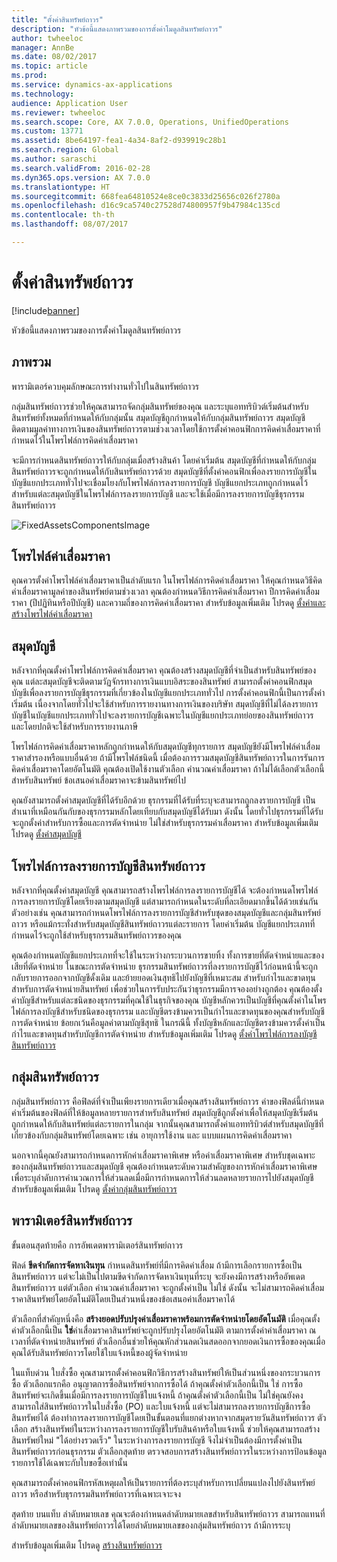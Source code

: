 ```yaml
---
title: "ตั้งค่าสินทรัพย์ถาวร"
description: "หัวข้อนี้แสดงภาพรวมของการตั้งค่าโมดูลสินทรัพย์ถาวร"
author: twheeloc
manager: AnnBe
ms.date: 08/02/2017
ms.topic: article
ms.prod: 
ms.service: dynamics-ax-applications
ms.technology: 
audience: Application User
ms.reviewer: twheeloc
ms.search.scope: Core, AX 7.0.0, Operations, UnifiedOperations
ms.custom: 13771
ms.assetid: 8be64197-fea1-4a34-8af2-d939919c28b1
ms.search.region: Global
ms.author: saraschi
ms.search.validFrom: 2016-02-28
ms.dyn365.ops.version: AX 7.0.0
ms.translationtype: HT
ms.sourcegitcommit: 668fea64810524e8ce0c3833d25656c026f2780a
ms.openlocfilehash: d16c9ca5740c27528d74800957f9b47984c135cd
ms.contentlocale: th-th
ms.lasthandoff: 08/07/2017

---
```


# <a name="set-up-fixed-assets"></a>ตั้งค่าสินทรัพย์ถาวร

[!include[banner](../includes/banner.md)]


หัวข้อนี้แสดงภาพรวมของการตั้งค่าโมดูลสินทรัพย์ถาวร

<a name="overview"></a>ภาพรวม
--------
พารามิเตอร์ควบคุมลักษณะการทำงานทั่วไปในสินทรัพย์ถาวร

กลุ่มสินทรัพย์ถาวรช่วยให้คุณสามารถจัดกลุ่มสินทรัพย์ของคุณ และระบุแอททริบิวต์เริ่มต้นสำหรับสินทรัพย์ทั้งหมดที่กำหนดให้กับกลุ่มนั้น สมุดบัญชีถูกกำหนดให้กับกลุ่มสินทรัพย์ถาวร สมุดบัญชีติดตามมูลค่าทางการเงินของสินทรัพย์ถาวรตามช่วงเวลาโดยใช้การตั้งค่าคอนฟิกการคิดค่าเสื่อมราคาที่กำหนดไว้ในโพรไฟล์การคิดค่าเสื่อมราคา

จะมีการกำหนดสินทรัพย์ถาวรให้กับกลุ่มเมื่อสร้างสินค้า โดยค่าเริ่มต้น สมุดบัญชีที่กำหนดให้กับกลุ่มสินทรัพย์ถาวรจะถูกกำหนดให้กับสินทรัพย์ถาวรด้วย สมุดบัญชีที่ตั้งค่าคอนฟิกเพื่อลงรายการบัญชีในบัญชีแยกประเภททั่วไปจะเชื่อมโยงกับโพรไฟล์การลงรายการบัญชี บัญชีแยกประเภทถูกกำหนดไว้สำหรับแต่ละสมุดบัญชีในโพรไฟล์การลงรายการบัญชี และจะใช้เมื่อมีการลงรายการบัญชีธุรกรรมสินทรัพย์ถาวร 

![FixedAssetsComponentsImage](./media/FAComponents_Updated.png)

## <a name="depreciation-profiles"></a>โพรไฟล์ค่าเสื่อมราคา
คุณควรตั้งค่าโพรไฟล์ค่าเสื่อมราคาเป็นลำดับแรก ในโพรไฟล์การคิดค่าเสื่อมราคา ให้คุณกำหนดวิธีคิดค่าเสื่อมราคามูลค่าของสินทรัพย์ตามช่วงเวลา คุณต้องกำหนดวิธีการคิดค่าเสื่อมราคา ปีการคิดค่าเสื่อมราคา (ปีปฏิทินหรือปีบัญชี) และความถี่ของการคิดค่าเสื่อมราคา สำหรับข้อมูลเพิ่มเติม โปรดดู [ตั้งค่าและสร้างโพรไฟล์ค่าเสื่อมราคา](tasks/set-up-depreciation-profiles.md)

## <a name="books"></a>สมุดบัญชี
หลังจากที่คุณตั้งค่าโพรไฟล์การคิดค่าเสื่อมราคา คุณต้องสร้างสมุดบัญชีที่จำเป็นสำหรับสินทรัพย์ของคุณ แต่ละสมุดบัญชีจะติดตามวัฏจักรทางการเงินแบบอิสระของสินทรัพย์ สามารถตั้งค่าคอนฟิกสมุดบัญชีเพื่อลงรายการบัญชีธุรกรรมที่เกี่ยวข้องในบัญชีแยกประเภททั่วไป การตั้งค่าคอนฟิกนี้เป็นการตั้งค่าเริ่มต้น เนื่องจากโดยทั่วไปจะใช้สำหรับการรายงานทางการเงินของบริษัท สมุดบัญชีที่ไม่ได้ลงรายการบัญชีในบัญชีแยกประเภททั่วไปจะลงรายการบัญชีเฉพาะในบัญชีแยกประเภทย่อยของสินทรัพย์ถาวร และโดยปกติจะใช้สำหรับการรายงานภาษี

โพรไฟล์การคิดค่าเสื่อมราคาหลักถูกกำหนดให้กับสมุดบัญชีทุกรายการ สมุดบัญชียังมีโพรไฟล์ค่าเสื่อมราคาสำรองหรือแบบอื่นด้วย ถ้ามีโพรไฟล์ชนิดนี้ เมื่อต้องการรวมสมุดบัญชีสินทรัพย์ถาวรในการรันการคิดค่าเสื่อมราคาโดยอัตโนมัติ คุณต้องเปิดใช้งานตัวเลือก คำนวณค่าเสื่อมราคา ถ้าไม่ได้เลือกตัวเลือกนี้สำหรับสินทรัพย์ ข้อเสนอค่าเสื่อมราคาจะข้ามสินทรัพย์ไป

คุณยังสามารถตั้งค่าสมุดบัญชีที่ได้รับอีกด้วย ธุรกรรมที่ได้รับที่ระบุจะสามารถถูกลงรายการบัญชี เป็นสำเนาที่เหมือนกันกับของธุรกรรมหลักโดยเทียบกับสมุดบัญชีได้รับมา ดังนั้น โดยทั่วไปธุรกรรมที่ได้รับจะถูกตั้งค่าสำหรับการซื้อและการตัดจำหน่าย ไม่ใช่สำหรับธุรกรรมค่าเสื่อมราคา
สำหรับข้อมูลเพิ่มเติม โปรดดู [ตั้งค่าสมุดบัญชี](tasks/set-up-value-models.md)

## <a name="fixed-asset-posting-profiles"></a>โพรไฟล์การลงรายการบัญชีสินทรัพย์ถาวร
หลังจากที่คุณตั้งค่าสมุดบัญชี คุณสามารถสร้างโพรไฟล์การลงรายการบัญชีได้ จะต้องกำหนดโพรไฟล์การลงรายการบัญชีโดยเรียงตามสมุดบัญชี แต่สามารถกำหนดในระดับที่ละเอียดมากขึ้นได้ด้วยเช่นกัน ตัวอย่างเช่น คุณสามารถกำหนดโพรไฟล์การลงรายการบัญชีสำหรับชุดของสมุดบัญชีและกลุ่มสินทรัพย์ถาวร หรือแม้กระทั่งสำหรับสมุดบัญชีสินทรัพย์ถาวรแต่ละรายการ โดยค่าเริ่มต้น บัญชีแยกประเภทที่กำหนดไว้จะถูกใช้สำหรับธุรกรรมสินทรัพย์ถาวรของคุณ

คุณต้องกำหนดบัญชีแยกประเภทที่จะใช้ในระหว่างกระบวนการขายทิ้ง ทั้งการขายที่ตัดจำหน่ายและของเสียที่ตัดจำหน่าย ในขณะการตัดจำหน่าย ธุรกรรมสินทรัพย์ถาวรที่ลงรายการบัญชีไว้ก่อนหน้านี้จะถูกกลับรายการออกจากบัญชีดั้งเดิม และย้ายยอดเงินสุทธิไปยังบัญชีที่เหมาะสม สำหรับกำไรและขาดทุนสำหรับการตัดจำหน่ายสินทรัพย์ เพื่อช่วยในการรับประกันว่าธุรกรรมมีการจองอย่างถูกต้อง คุณต้องตั้งค่าบัญชีสำหรับแต่ละชนิดของธุรกรรมที่คุณใช้ในธุรกิจของคุณ บัญชีหลักควรเป็นบัญชีที่คุณตั้งค่าในโพรไฟล์การลงบัญชีสำหรับชนิดของธุรกรรม และบัญชีตรงข้ามควรเป็นกำไรและขาดทุนของคุณสำหรับบัญชีการตัดจำหน่าย ข้อยกเว้นคือมูลค่าตามบัญชีสุทธิ ในกรณีนี้ ทั้งบัญชีหลักและบัญชีตรงข้ามควรตั้งค่าเป็นกำไรและขาดทุนสำหรับบัญชีการตัดจำหน่าย สำหรับข้อมูลเพิ่มเติม โปรดดู [ตั้งค่าโพรไฟล์การลงบัญชีสินทรัพย์ถาวร](tasks/set-up-fixed-asset-posting-profiles.md)

## <a name="fixed-asset-groups"></a>กลุ่มสินทรัพย์ถาวร
กลุ่มสินทรัพย์ถาวร คือฟิลด์ที่จำเป็นเพียงรายการเดียวเมื่อคุณสร้างสินทรัพย์ถาวร ค่าของฟิลด์นี้กำหนดค่าเริ่มต้นของฟิลด์ที่ให้ข้อมูลหลายรายการสำหรับสินทรัพย์ สมุดบัญชีถูกตั้งค่าเพื่อให้สมุดบัญชีเริ่มต้นถูกกำหนดให้กับสินทรัพย์แต่ละรายการในกลุ่ม จากนั้นคุณสามารถตั้งค่าแอททริบิวต์สำหรับสมุดบัญชีที่เกี่ยวข้องกับกลุ่มสินทรัพย์โดยเฉพาะ เช่น อายุการใช้งาน และ แบบแผนการคิดค่าเสื่อมราคา

นอกจากนี้คุณยังสามารถกำหนดการหักค่าเสื่อมราคาพิเศษ หรือค่าเสื่อมราคาพิเศษ สำหรับชุดเฉพาะของกลุ่มสินทรัพย์ถาวรและสมุดบัญชี คุณต้องกำหนดระดับความสำคัญของการหักค่าเสื่อมราคาพิเศษเพื่อระบุลำดับการคำนวณการให้ส่วนลดเมื่อมีการกำหนดการให้ส่วนลดหลายรายการไปยังสมุดบัญชี สำหรับข้อมูลเพิ่มเติม โปรดดู [ตั้งค่ากลุ่มสินทรัพย์ถาวร](tasks/set-up-fixed-asset-groups.md)

## <a name="fixed-asset-parameters"></a>พารามิเตอร์สินทรัพย์ถาวร
ขั้นตอนสุดท้ายคือ การอัพเดตพารามิเตอร์สินทรัพย์ถาวร

ฟิลด์ **ขีดจำกัดการจัดหาเงินทุน** กำหนดสินทรัพย์ที่มีการคิดค่าเสื่อม ถ้ามีการเลือกรายการซื้อเป็นสินทรัพย์ถาวร แต่จะไม่เป็นไปตามขีดจำกัดการจัดหาเงินทุนที่ระบุ จะยังคงมีการสร้างหรืออัพเดตสินทรัพย์ถาวร แต่ตัวเลือก คำนวณค่าเสื่อมราคา จะถูกตั้งค่าเป็น ไม่ใช่ ดังนั้น จะไม่สามารถคิดค่าเสื่อมราคาสินทรัพย์โดยอัตโนมัติโดยเป็นส่วนหนึ่งของข้อเสนอค่าเสื่อมราคาได้

ตัวเลือกที่สำคัญหนึ่งคือ **สร้างยอดปรับปรุงค่าเสื่อมราคาพร้อมการตัดจำหน่ายโดยอัตโนมัติ** เมื่อคุณตั้งค่าตัวเลือกนี้เป็น **ใช่**ค่าเสื่อมราคาสินทรัพย์จะถูกปรับปรุงโดยอัตโนมัติ ตามการตั้งค่าค่าเสื่อมราคา ณ เวลาที่ตัดจำหน่ายสินทรัพย์ ตัวเลือกอื่นช่วยให้คุณหักส่วนลดเงินสดออกจากยอดเงินการซื้อของคุณเมื่อคุณได้รับสินทรัพย์ถาวรโดยใช้ใบแจ้งหนี้ของผู้จัดจำหน่าย

ในแท็บด่วน ใบสั่งซื้อ คุณสามารถตั้งค่าคอนฟิกวิธีการสร้างสินทรัพย์ให้เป็นส่วนหนึ่งของกระบวนการซื้อ ตัวเลือกแรกคือ อนุญาตการซื้อสินทรัพย์จากการซื้อได้ ถ้าคุณตั้งค่าตัวเลือกนี้เป็น ใช่ การซื้อสินทรัพย์จะเกิดขึ้นเมื่อมีการลงรายการบัญชีใบแจ้งหนี้ ถ้าคุณตั้งค่าตัวเลือกนี้เป็น ไม่ใช่คุณยังคงสามารถใส่สินทรัพย์ถาวรในใบสั่งซื้อ (PO) และใบแจ้งหนี้ แต่จะไม่สามารถลงรายการบัญชีการซื้อสินทรัพย์ได้ ต้องทำการลงรายการบัญชีโดยเป็นขั้นตอนที่แยกต่างหากจากสมุดรายวันสินทรัพย์ถาวร ตัวเลือก สร้างสินทรัพย์ในระหว่างการลงรายการบัญชีใบรับสินค้าหรือใบแจ้งหนี้ ช่วยให้คุณสามารถสร้างสินทรัพย์ใหม่ "ได้อย่างรวดเร็ว" ในระหว่างการลงรายการบัญชี จึงไม่จำเป็นต้องมีการตั้งค่าเป็นสินทรัพย์ถาวรก่อนธุรกรรม ตัวเลือกสุดท้าย ตรวจสอบการสร้างสินทรัพย์ถาวรในระหว่างการป้อนข้อมูลรายการใช้ได้เฉพาะกับใบขอซื้อเท่านั้น

คุณสามารถตั้งค่าคอนฟิกรหัสเหตุผลให้เป็นรายการที่ต้องระบุสำหรับการเปลี่ยนแปลงไปยังสินทรัพย์ถาวร หรือสำหรับธุรกรรมสินทรัพย์ถาวรที่เฉพาะเจาะจง

สุดท้าย บนแท็บ ลำดับหมายเลข คุณจะต้องกำหนดลำดับหมายเลขสำหรับสินทรัพย์ถาวร สามารถแทนที่ลำดับหมายเลขของสินทรัพย์ถาวรได้โดยลำดับหมายเลขของกลุ่มสินทรัพย์ถาวร ถ้ามีการระบุ

สำหรับข้อมูลเพิ่มเติม โปรดดู [สร้างสินทรัพย์ถาวร](tasks/create-fixed-asset.md)


